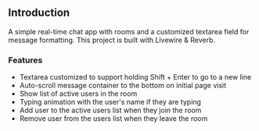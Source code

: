 ## Introduction

A simple real-time chat app with rooms and a customized textarea field for message formatting. This project is built with Livewire & Reverb.

### Features

-   Textarea customized to support holding Shift + Enter to go to a new line
-   Auto-scroll message container to the bottom on initial page visit
-   Show list of active users in the room
-   Typing animation with the user's name if they are typing
-   Add user to the active users list when they join the room
-   Remove user from the users list when they leave the room

